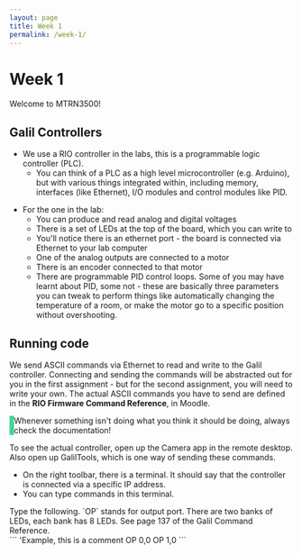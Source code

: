 ```yaml
---
layout: page
title: Week 1
permalink: /week-1/
---
```


# Week 1
Welcome to MTRN3500! 

## Galil Controllers
* We use a RIO controller in the labs, this is a programmable logic controller (PLC). 
	* You can think of a PLC as a high level microcontroller (e.g. Arduino), but with various things integrated within, including memory, interfaces (like Ethernet), I/O modules and control modules like PID. 

<!-- <img src="http://www.galilmc.com/sites/default/files/styles/product_page_image/public/products/rio-471xx_big.png" style="width:300px;"/> -->
* For the one in the lab:
	* You can produce and read analog and digital voltages
	* There is a set of LEDs at the top of the board, which you can write to
	* You'll notice there is an ethernet port - the board is connected via Ethernet to your lab computer
	* One of the analog outputs are connected to a motor
	* There is an encoder connected to that motor
	* There are programmable PID control loops. Some of you may have learnt about PID, some not - these are basically three parameters you can tweak to perform things like automatically changing the temperature of a room, or make the motor go to a specific position without overshooting.

## Running code
We send ASCII commands via Ethernet to read and write to the Galil controller. Connecting and sending the commands will be abstracted out for you in the first assignment - but for the second assignment, you will need to write your own. The actual ASCII commands you have to send are defined in the **RIO Firmware Command Reference**, in Moodle.

<div class="code-example" markdown="1" style="border-left:8px solid #41d693;">
Whenever something isn't doing what you think it should be doing, always check the documentation!
</div>

To see the actual controller, open up the Camera app in the remote desktop. Also open up GalilTools, which is one way of sending these commands.

* On the right toolbar, there is a terminal. It should say that the controller is connected via a specific IP address.
* You can type commands in this terminal.

<div class="code-example" markdown="1">
Type the following. `OP` stands for output port. There are two banks of LEDs, each bank has 8 LEDs. See page 137 of the Galil Command Reference.
</div>
```
'Example, this is a comment
OP 0,0
OP 1,0
```
